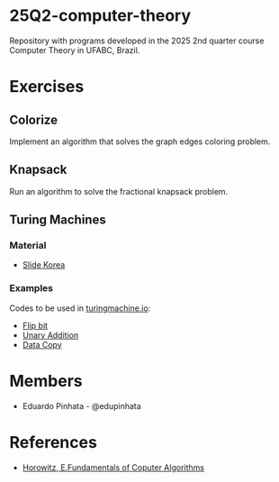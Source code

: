 # 25Q2-computer-theory
Repository with programs developed in the 2025 2nd quarter course Computer Theory in UFABC, Brazil.

# Exercises

## Colorize

Implement an algorithm that solves the graph edges coloring problem.

## Knapsack

Run an algorithm to solve the fractional knapsack problem.

## Turing Machines

### Material
- [Slide Korea](https://plrg.korea.ac.kr/courses/cose215/2023_1/slides/lec22.pdf)

### Examples
Codes to be used in [turingmachine.io](https://turingmachine.io/):

- [Flip bit](https://turingmachine.io/?import-gist=2130004aff34539c5479aeb2d68f5cc0)
- [Unary Addition](https://turingmachine.io/?import-gist=54cd039a64e4353dc1fc183f9fd17e94)
- [Data Copy](https://turingmachine.io/?import-gist=18c38c25863220888c09640ad825e1d2)

# Members
- Eduardo Pinhata - @edupinhata

# References
- [Horowitz, E.Fundamentals of Coputer Algorithms](https://kailash392.wordpress.com/wp-content/uploads/2019/02/fundamentalsof-computer-algorithms-by-ellis-horowitz.pdf)
